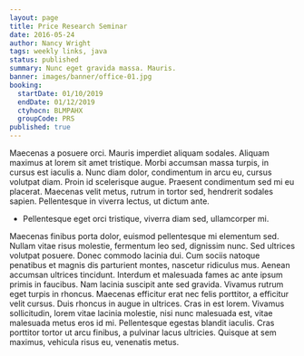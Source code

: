 ```yaml
---
layout: page
title: Price Research Seminar
date: 2016-05-24
author: Nancy Wright
tags: weekly links, java
status: published
summary: Nunc eget gravida massa. Mauris.
banner: images/banner/office-01.jpg
booking:
  startDate: 01/10/2019
  endDate: 01/12/2019
  ctyhocn: BLMPAHX
  groupCode: PRS
published: true
---
```

Maecenas a posuere orci. Mauris imperdiet aliquam sodales. Aliquam maximus at lorem sit amet tristique. Morbi accumsan massa turpis, in cursus est iaculis a. Nunc diam dolor, condimentum in arcu eu, cursus volutpat diam. Proin id scelerisque augue. Praesent condimentum sed mi eu placerat. Maecenas velit metus, rutrum in tortor sed, hendrerit sodales sapien. Pellentesque in viverra lectus, ut dictum ante.

* Pellentesque eget orci tristique, viverra diam sed, ullamcorper mi.

Maecenas finibus porta dolor, euismod pellentesque mi elementum sed. Nullam vitae risus molestie, fermentum leo sed, dignissim nunc. Sed ultrices volutpat posuere. Donec commodo lacinia dui. Cum sociis natoque penatibus et magnis dis parturient montes, nascetur ridiculus mus. Aenean accumsan ultrices tincidunt. Interdum et malesuada fames ac ante ipsum primis in faucibus. Nam lacinia suscipit ante sed gravida. Vivamus rutrum eget turpis in rhoncus. Maecenas efficitur erat nec felis porttitor, a efficitur velit cursus. Duis rhoncus in augue in ultrices. Cras in est lorem. Vivamus sollicitudin, lorem vitae lacinia molestie, nisi nunc malesuada est, vitae malesuada metus eros id mi. Pellentesque egestas blandit iaculis. Cras porttitor tortor ut arcu finibus, a pulvinar lacus ultricies. Quisque at sem maximus, vehicula risus eu, venenatis metus.
